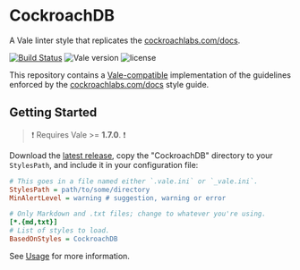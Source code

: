 # CockroachDB
A Vale linter style that replicates the [cockroachlabs.com/docs](https://cockroachlabs.com/docs).

[![Build Status](https://travis-ci.org/testthedocs/CockroachDB.svg?branch=master)](https://travis-ci.org/testthedocs/CockroachDB) ![Vale version](https://img.shields.io/badge/vale-%3E%3D%20v1.7.0-blue.svg) ![license](https://img.shields.io/github/license/mashape/apistatus.svg)

This repository contains a [Vale-compatible](https://github.com/errata-ai/vale) implementation of the guidelines enforced by the [cockroachlabs.com/docs](https://cockroachlabs.com/docs) style guide.

## Getting Started

> :exclamation: Requires Vale >= **1.7.0**. :exclamation:

Download the [latest release](https://github.com/testthedocs/CockroachDB/releases), copy the "CockroachDB" directory to your `StylesPath`, and include it in your configuration file:

```ini
# This goes in a file named either `.vale.ini` or `_vale.ini`.
StylesPath = path/to/some/directory
MinAlertLevel = warning # suggestion, warning or error

# Only Markdown and .txt files; change to whatever you're using.
[*.{md,txt}]
# List of styles to load.
BasedOnStyles = CockroachDB
```

See [Usage](https://github.com/errata-ai/vale/#usage) for more information.